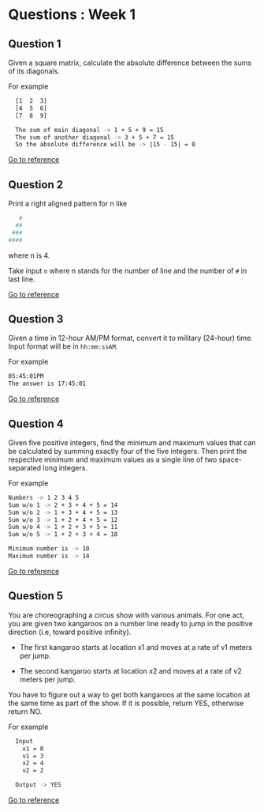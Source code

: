 # Questions : Week 1

## Question 1

Given a square matrix, calculate the absolute difference between the sums of its diagonals.

For example

```bash
  [1  2  3]
  [4  5  6]
  [7  8  9]

  The sum of main diagonal -> 1 + 5 + 9 = 15
  The sum of another diagonal -> 3 + 5 + 7 = 15
  So the absolute difference will be -> |15 - 15| = 0
```

[Go to reference](https://www.hackerrank.com/challenges/diagonal-difference/problem)

## Question 2

Print a right aligned pattern for n like

```bash
   #
  ##
 ###
####
```

where n is 4.

Take input `n` where n stands for the number of line and the number of `#` in last line.

[Go to reference](https://www.hackerrank.com/challenges/staircase/problem)

## Question 3

Given a time in 12-hour AM/PM format, convert it to military (24-hour) time.
Input format will be in `hh:mm:ssAM`.

For example

```bash
05:45:01PM
The answer is 17:45:01
```

[Go to reference](https://www.hackerrank.com/challenges/time-conversion/problem)

## Question 4

Given five positive integers, find the minimum and maximum values that can be calculated by summing exactly four of the five integers. Then print the respective minimum and maximum values as a single line of two space-separated long integers.

For example

```bash
Numbers -> 1 2 3 4 5
Sum w/o 1 -> 2 + 3 + 4 + 5 = 14
Sum w/o 2 -> 1 + 3 + 4 + 5 = 13
Sum w/o 3 -> 1 + 2 + 4 + 5 = 12
Sum w/o 4 -> 1 + 2 + 3 + 5 = 11
Sum w/o 5 -> 1 + 2 + 3 + 4 = 10

Minimum number is -> 10
Maximum number is -> 14
```

[Go to reference](https://www.hackerrank.com/challenges/mini-max-sum/problem)

## Question 5

You are choreographing a circus show with various animals. For one act, you are given two kangaroos on a number line ready to jump in the positive direction (i.e, toward positive infinity).

- The first kangaroo starts at location x1 and moves at a rate of v1 meters per jump.

- The second kangaroo starts at location x2 and moves at a rate of v2 meters per jump.

You have to figure out a way to get both kangaroos at the same location at the same time as part of the show. If it is possible, return YES, otherwise return NO.

For example

```bash
  Input
    x1 = 0
    v1 = 3
    x2 = 4
    v2 = 2

  Output -> YES
```

[Go to reference](https://www.hackerrank.com/challenges/kangaroo/problem)
